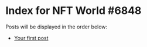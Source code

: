# Index for NFT World #6848
Posts will be displayed in the order below:

- [Your first post](./001-first.md)

